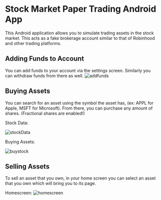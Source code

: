 # Stock Market Paper Trading Android App

This Android application allows you to simulate trading assets in the stock market. 
This acts as a fake brokerage account similar to that of Robinhood and other trading platforms.

## Adding Funds to Account
You can add funds to your account via the settings screen. Similarly you can withdraw funds from there as well.
![addfunds](https://user-images.githubusercontent.com/47530918/128817762-093f31a5-ffbb-4f38-bb01-8d4158467cd0.jpg)

## Buying Assets
You can search for an asset using the symbol the asset has, (ex: APPL for Apple, MSFT for Microsoft).
From there, you can purchase any amount of shares. (Fractional shares are enabled!)

Stock Data: 

![stockData](https://user-images.githubusercontent.com/47530918/128818369-402e4f1e-80ec-4f34-bc77-e590f065fbad.png)

Buying Assets:

![buystock](https://user-images.githubusercontent.com/47530918/128817887-fe991986-147b-4dde-ac34-f2f1f7d46a81.png)


## Selling Assets
To sell an asset that you own, in your home screen you can select an asset that you own which will bring you to its page.

Homescreen:
![homescreen](https://user-images.githubusercontent.com/47530918/128818304-12d09e9b-059c-484e-bcc4-e98630f4e4bd.png)



